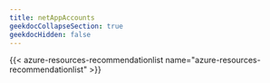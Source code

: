 ```yaml
---
title: netAppAccounts
geekdocCollapseSection: true
geekdocHidden: false
---
```


{{< azure-resources-recommendationlist name="azure-resources-recommendationlist" >}}

